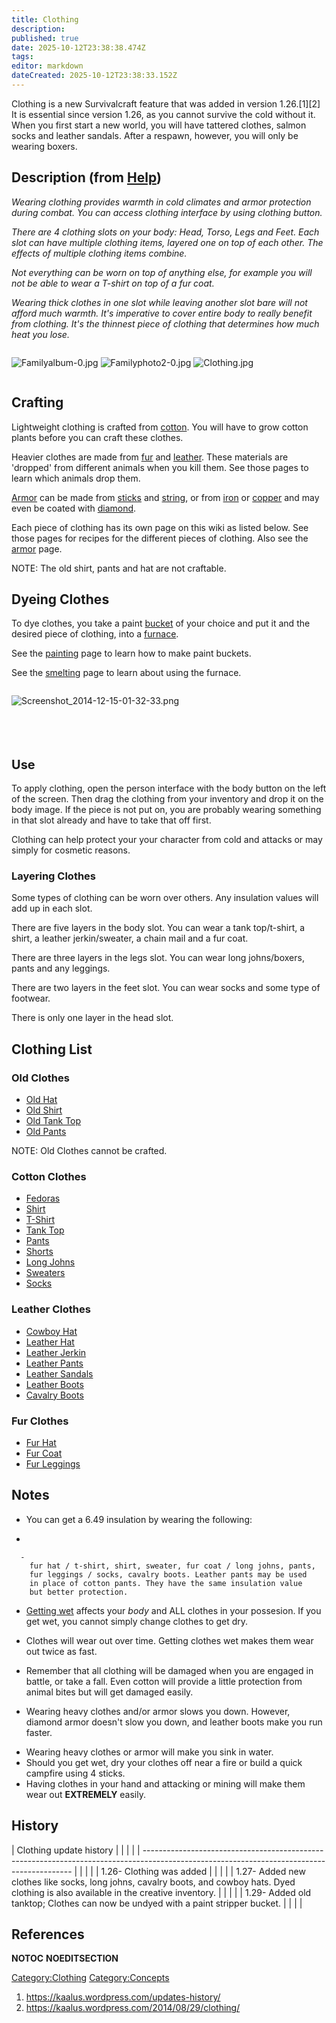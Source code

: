 ```yaml
---
title: Clothing
description: 
published: true
date: 2025-10-12T23:38:38.474Z
tags: 
editor: markdown
dateCreated: 2025-10-12T23:38:33.152Z
---
```


Clothing is a new Survivalcraft feature that was added in version
1.26.\[1\]\[2\] It is essential since version 1.26, as you cannot
survive the cold without it. When you first start a new world, you will
have tattered clothes, salmon socks and leather sandals. After a
respawn, however, you will only be wearing boxers.

## Description (from [Help](Recipaedia "wikilink"))

*Wearing clothing provides warmth in cold climates and armor protection
during combat. You can access clothing interface by using clothing
button.*

*There are 4 clothing slots on your body: Head, Torso, Legs and Feet.
Each slot can have multiple clothing items, layered one on top of each
other. The effects of multiple clothing items combine.*

*Not everything can be worn on top of anything else, for example you
will not be able to wear a T-shirt on top of a fur coat.*

*Wearing thick clothes in one slot while leaving another slot bare will
not afford much warmth. It's imperative to cover entire body to really
benefit from clothing. It's the thinnest piece of clothing that
determines how much heat you lose.*

<div style="overflow:hidden">

![Familyalbum-0.jpg](Familyalbum-0.jpg "Familyalbum-0.jpg")
![Familyphoto2-0.jpg](Familyphoto2-0.jpg "Familyphoto2-0.jpg")
![Clothing.jpg](Clothing.jpg "Clothing.jpg")

</div>

## Crafting

Lightweight clothing is crafted from [cotton](Cotton "wikilink"). You
will have to grow cotton plants before you can craft these clothes.

Heavier clothes are made from [fur](fur "wikilink") and
[leather](leather "wikilink"). These materials are 'dropped' from
different animals when you kill them. See those pages to learn which
animals drop them.

[Armor](Armor "wikilink") can be made from [sticks](stick "wikilink")
and [string](string "wikilink"), or from [iron](Iron_Ingot "wikilink")
or [copper](Copper_Ingot "wikilink") and may even be coated with
[diamond](Diamond "wikilink").

Each piece of clothing has its own page on this wiki as listed below.
See those pages for recipes for the different pieces of clothing. Also
see the [armor](armor "wikilink") page. 

NOTE: The old shirt, pants and hat are not craftable.

## Dyeing Clothes

To dye clothes, you take a paint [bucket](bucket "wikilink") of your
choice and put it and the desired piece of clothing, into a
[furnace](furnace "wikilink").

See the [painting](painting "wikilink") page to learn how to make paint
buckets.

See the [smelting](smelting "wikilink") page to learn about using the
furnace.

<div style="overflow:hidden">

![Screenshot_2014-12-15-01-32-33.png](Screenshot_2014-12-15-01-32-33.png
"Screenshot_2014-12-15-01-32-33.png")

</div>

<span style="font-size:20px;"> </span>

## <span style="font-size:20px;">Use</span>

To apply clothing, open the person interface with the body button on the
left of the screen. Then drag the clothing from your inventory and drop
it on the body image. If the piece is not put on, you are probably
wearing something in that slot already and have to take that off first. 

Clothing can help protect your your character from cold and attacks or
may simply for cosmetic reasons. 

### Layering Clothes 

Some types of clothing can be worn over others. Any insulation values
will add up in each slot. 

There are five layers in the body slot. You can wear a tank top/t-shirt,
a shirt, a leather jerkin/sweater, a chain mail and a fur coat. 

There are three layers in the legs slot. You can wear long johns/boxers,
pants and any leggings.

There are two layers in the feet slot. You can wear socks and some type
of footwear.

There is only one layer in the head slot. 

## Clothing List

### Old Clothes

  - [Old Hat](Old_Hat "wikilink")
  - [Old Shirt](Old_Shirt "wikilink")
  - [Old Tank Top](Old_Tank_Top "wikilink")
  - [Old Pants](Old_Pants "wikilink")

NOTE: Old Clothes cannot be crafted.

### Cotton Clothes

  - [Fedoras](Fedora "wikilink")
  - [Shirt](Shirt "wikilink")
  - [T-Shirt](T-Shirt "wikilink")
  - [Tank Top](Tank_Top "wikilink")
  - [Pants](Pants "wikilink")
  - [Shorts](Shorts "wikilink")
  - [Long Johns](Long_Johns "wikilink")
  - [Sweaters](Sweater "wikilink")
  - [Socks](Socks "wikilink")

### Leather Clothes

  - [Cowboy Hat](Cowboy_Hat "wikilink")
  - [Leather Hat](Leather_Hat "wikilink")
  - [Leather Jerkin](Leather_Jerkin "wikilink")
  - [Leather Pants](Leather_Pants "wikilink")
  - [Leather Sandals](Leather_Sandals "wikilink")
  - [Leather Boots](Leather_Boots "wikilink")
  - [Cavalry Boots](Cavalry_Boots "wikilink")

### Fur Clothes

  - [Fur Hat](Fur_Hat "wikilink")
  - [Fur Coat](Fur_Coat "wikilink")
  - [Fur Leggings](Fur_Leggings "wikilink")

## Notes

  - You can get a 6.49 insulation by wearing the following:

<!-- end list -->

  -

      -
        fur hat / t-shirt, shirt, sweater, fur coat / long johns, pants,
        fur leggings / socks, cavalry boots. Leather pants may be used
        in place of cotton pants. They have the same insulation value
        but better protection.

<!-- end list -->

  - [Getting wet](Body_Temperature "wikilink") affects your *body* and
    ALL clothes in your possesion. If you get wet, you cannot simply
    change clothes to get dry.

<!-- end list -->

  - Clothes will wear out over time. Getting clothes wet makes them wear
    out twice as fast.

<!-- end list -->

  - Remember that all clothing will be damaged when you are engaged in
    battle, or take a fall. Even cotton will provide a little protection
    from animal bites but will get damaged easily.

<!-- end list -->

  - Wearing heavy clothes and/or armor slows you down. However, diamond
    armor doesn't slow you down, and leather boots make you run faster.

<!-- end list -->

  - Wearing heavy clothes or armor will make you sink in water.
  - Should you get wet, dry your clothes off near a fire or build a
    quick campfire using 4 sticks.
  - Having clothes in your hand and attacking or mining will make them
    wear out **EXTREMELY** easily.

## History

| Clothing update history                                                                                                                    |  |  |  |
| ------------------------------------------------------------------------------------------------------------------------------------------ |  |  |  |
| 1.26- Clothing was added                                                                                                                   |  |  |  |
| 1.27- Added new clothes like socks, long johns, cavalry boots, and cowboy hats. Dyed clothing is also available in the creative inventory. |  |  |  |
| 1.29- Added old tanktop; Clothes can now be undyed with a paint stripper bucket.                                                           |  |  |  |

## References

<references/>

__NOTOC__ __NOEDITSECTION__

[Category:Clothing](Category:Clothing "wikilink")
[Category:Concepts](Category:Concepts "wikilink")

1.  <https://kaalus.wordpress.com/updates-history/>
2.  <https://kaalus.wordpress.com/2014/08/29/clothing/>